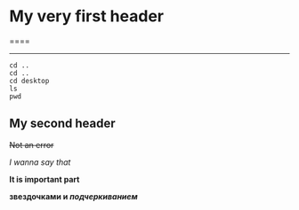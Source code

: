 # My very first header

====

----

```
cd ..
cd ..
cd desktop
ls
pwd
```

## My second header

~~Not an error~~

*I wanna say that*

**It is important part**

**звездочками и _подчеркиванием_** 
